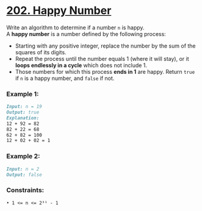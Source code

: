 # [**202. Happy Number**](https://leetcode.com/problems/happy-number/description/)

Write an algorithm to determine if a number `n` is happy.<br>
A **happy number** is a number defined by the following process:
- Starting with any positive integer, replace the number by the sum of the squares of its digits.
- Repeat the process until the number equals 1 (where it will stay), or it **loops endlessly in a cycle** which does not include 1.
- Those numbers for which this process **ends in 1** are happy.
Return `true` if `n` is a happy number, and `false` if not.

### **Example 1:**
```md
Input: n = 19
Output: true
Explanation:
12 + 92 = 82
82 + 22 = 68
62 + 82 = 100
12 + 02 + 02 = 1
```

### **Example 2:**
```md
Input: n = 2
Output: false
```

### **Constraints:**
```md
• 1 <= n <= 2³¹ - 1
```